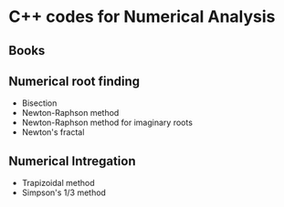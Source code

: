 # C++ codes for Numerical Analysis

## Books

## Numerical root finding
- Bisection
- Newton-Raphson method
- Newton-Raphson method for imaginary roots
- Newton's fractal

## Numerical Intregation
- Trapizoidal method
- Simpson's 1/3 method